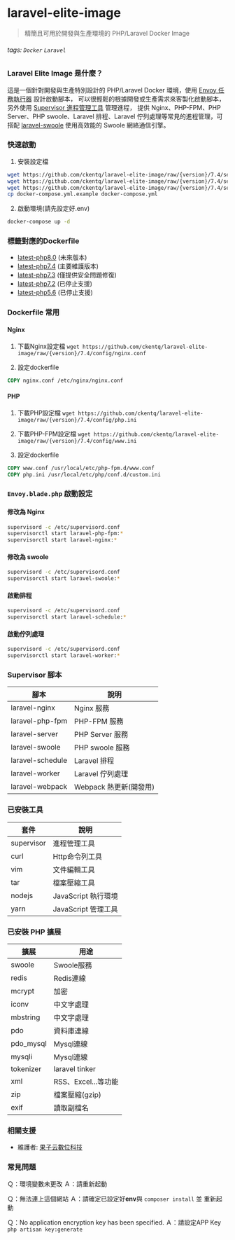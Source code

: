 # laravel-elite-image
> 精簡且可用於開發與生產環境的 PHP/Laravel Docker Image
###### tags: `Docker` `Laravel`

### Laravel Elite Image 是什麼？ 

這是一個針對開發與生產特別設計的 PHP/Laravel Docker 環境，使用 [Envoy 任務執行器](https://github.com/laravel/envoy) 設計啟動腳本，
可以很輕鬆的根據開發或生產需求來客製化啟動腳本，另外使用 [Supervisor 進程管理工具](http://supervisord.org/index.html) 管理進程，
提供 Nginx、PHP-FPM、PHP Server、PHP swoole、Laravel 排程、Laravel 佇列處理等常見的進程管理，可搭配
[laravel-swoole](https://github.com/swooletw/laravel-swoole) 使用高效能的 Swoole 網絡通信引擎。

### 快速啟動

1. 安裝設定檔

```bash
wget https://github.com/ckentq/laravel-elite-image/raw/{version}/7.4/setup/Dockerfile
wget https://github.com/ckentq/laravel-elite-image/raw/{version}/7.4/setup/Envoy.blade.php
wget https://github.com/ckentq/laravel-elite-image/raw/{version}/7.4/setup/docker-compose.yml.example
cp docker-compose.yml.example docker-compose.yml
```

2. 啟動環境(請先設定好.env)

```bash
docker-compose up -d
```

### 標籤對應的Dockerfile

* [latest-php8.0](https://github.com/LarvataTW/laravel-elite-image/blob/master/8.0/Dockerfile) (未來版本)
* [latest-php7.4](https://github.com/LarvataTW/laravel-elite-image/blob/master/7.4/Dockerfile) (主要維護版本)
* [latest-php7.3](https://github.com/LarvataTW/laravel-elite-image/blob/master/7.3/Dockerfile) (僅提供安全問題修復)
* [latest-php7.2](https://github.com/LarvataTW/laravel-elite-image/blob/master/7.2/Dockerfile) (已停止支援)
* [latest-php5.6](https://github.com/LarvataTW/laravel-elite-image/blob/master/5.6/Dockerfile) (已停止支援)

### Dockerfile 常用

#### Nginx

1. 下載Nginx設定檔 `wget https://github.com/ckentq/laravel-elite-image/raw/{version}/7.4/config/nginx.conf`

2. 設定dockerfile

```dockerfile
COPY nginx.conf /etc/nginx/nginx.conf
```

#### PHP

1. 下載PHP設定檔 `wget https://github.com/ckentq/laravel-elite-image/raw/{version}/7.4/config/php.ini`

2. 下載PHP-FPM設定檔 `wget https://github.com/ckentq/laravel-elite-image/raw/{version}/7.4/config/www.ini`

3. 設定dockerfile

```dockerfile
COPY www.conf /usr/local/etc/php-fpm.d/www.conf
COPY php.ini /usr/local/etc/php/conf.d/custom.ini
```

### `Envoy.blade.php` 啟動設定

#### 修改為 Nginx

```bash
supervisord -c /etc/supervisord.conf
supervisorctl start laravel-php-fpm:*
supervisorctl start laravel-nginx:*
```

#### 修改為 swoole

```bash
supervisord -c /etc/supervisord.conf
supervisorctl start laravel-swoole:*
```

#### 啟動排程

```bash
supervisord -c /etc/supervisord.conf
supervisorctl start laravel-schedule:*
```

#### 啟動佇列處理

```bash
supervisord -c /etc/supervisord.conf
supervisorctl start laravel-worker:*
```

### Supervisor 腳本

|腳本|說明|
|---|---|
|laravel-nginx|Nginx 服務|
|laravel-php-fpm|PHP-FPM 服務|
|laravel-server|PHP Server 服務|
|laravel-swoole|PHP swoole 服務|
|laravel-schedule|Laravel 排程|
|laravel-worker|Laravel 佇列處理|
|laravel-webpack|Webpack 熱更新(開發用)|

### 已安裝工具

|套件|說明|
|---|---|
|supervisor|進程管理工具|
|curl|Http命令列工具|
|vim|文件編輯工具|
|tar|檔案壓縮工具|
|nodejs|JavaScript 執行環境|
|yarn|JavaScript 管理工具|

### 已安裝 PHP 擴展

|擴展|用途|
|---|---|
|swoole|Swoole服務|
|redis|Redis連線|
|mcrypt|加密|
|iconv|中文字處理|
|mbstring|中文字處理|
|pdo|資料庫連線|
|pdo_mysql|Mysql連線|
|mysqli|Mysql連線|
|tokenizer|laravel tinker|
|xml|RSS、Excel...等功能|
|zip|檔案壓縮(gzip)|
|exif|讀取副檔名|

### 相關支援

* 維護者: [果子云數位科技](https://github.com/LarvataTW)

### 常見問題

Ｑ：環境變數未更改
Ａ：請重新起動

Ｑ：無法連上這個網站
Ａ：請確定已設定好**env**與 `composer install` 並 重新起動

Ｑ：No application encryption key has been specified.
Ａ：請設定APP Key `php artisan key:generate`